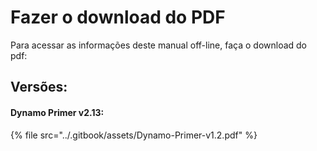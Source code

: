 # Fazer o download do PDF

Para acessar as informações deste manual off-line, faça o download do pdf:&#x20;

## Versões:

#### Dynamo Primer v2.13:

{% file src="../.gitbook/assets/Dynamo-Primer-v1.2.pdf" %}
